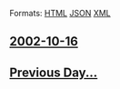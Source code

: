 
Formats: [HTML](2002/10/16/index.html)  [JSON](2002/10/16/index.json)  [XML](2002/10/16/index.xml)  

## [2002-10-16](/news/2002/10/16/index.md)

## [Previous Day...](/news/2002/10/15/index.md)

